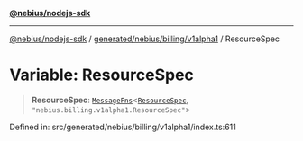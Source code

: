 [**@nebius/nodejs-sdk**](../../../../../README.md)

---

[@nebius/nodejs-sdk](../../../../../README.md) / [generated/nebius/billing/v1alpha1](../README.md) / ResourceSpec

# Variable: ResourceSpec

> **ResourceSpec**: [`MessageFns`](../../../../../runtime/protos/core/interfaces/MessageFns.md)\<[`ResourceSpec`](../interfaces/ResourceSpec.md), `"nebius.billing.v1alpha1.ResourceSpec"`\>

Defined in: src/generated/nebius/billing/v1alpha1/index.ts:611
